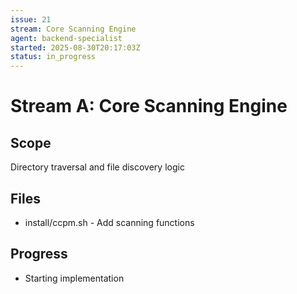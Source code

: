 ```yaml
---
issue: 21
stream: Core Scanning Engine
agent: backend-specialist
started: 2025-08-30T20:17:03Z
status: in_progress
---
```


# Stream A: Core Scanning Engine

## Scope
Directory traversal and file discovery logic

## Files
- install/ccpm.sh - Add scanning functions

## Progress
- Starting implementation

